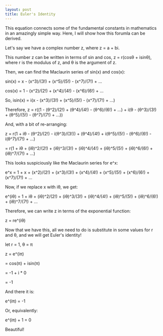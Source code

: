 ```yaml
---
layout: post
title: Euler's Identity
---
```


This equation connects some of the fundamental constants in mathematics in an amazingly simple way. Here, I will show how this forumla can be derived.


Let's say we have a complex number z, where z = a + bi.

This number z can be written in terms of sin and cos, z = r(cosθ + isinθ), where r is the modulus of z, and θ is the argument of z.


Then, we can find the Maclaurin series of sin(x) and cos(x):

sin(x) = x - (x^3)/(3!) + (x^5)/(5!) - (x^7)/(7!) + ...

cos(x) = 1 - (x^2)/(2!) + (x^4)/(4!) - (x^6)/(6!) + ...

So, isin(x) = i(x - (x^3)/(3!) + (x^5)/(5!) - (x^7)/(7!) + ...)


Therefore, z = r((1 - (θ^2)/(2!) + (θ^4)/(4!) - (θ^6)/(6!) + ...) + i(θ - (θ^3)/(3!) + (θ^5)/(5!) - (θ^7)/(7!) + ...))

And, with a bit of re-arranging:

z = r(1 + iθ - (θ^2)/(2!) - i(θ^3)/(3!)) + (θ^4)/(4!) + i(θ^5)/(5!) - (θ^6)/(6!) - i(θ^7)/(7!) + ...)

  = r(1 + iθ + (iθ)^2/(2!) + (iθ)^3/(3!) + (iθ)^4/(4!) + (iθ)^5/(5!) + (iθ)^6/(6!) + (iθ)^7/(7!) + ...)
  
  
This looks suspiciously like the Maclaurin series for e^x:
  
e^x = 1 + x + (x^2)/(2!) + (x^3)/(3!) + (x^4)/(4!) + (x^5)/(5!) + (x^6)/(6!) + (x^7)/(7!) + ...
  
  
Now, if we replace x with iθ, we get:

e^(iθ) = 1 + iθ + (iθ)^2/(2!) + (iθ)^3/(3!) + (iθ)^4/(4!) + (iθ)^5/(5!) + (iθ)^6/(6!) + (iθ)^7/(7!) + ...


Therefore, we can write z in terms of the exponential function:

z = re^(iθ)


Now that we have this, all we need to do is substitute in some values for r and θ, and we will get Euler's identity!

let r = 1, θ = π

z = e^(iπ) 

  = cos(π) + isin(π)
  
  = -1 + i * 0
  
  = -1
  
  
And there it is:

e^(iπ) = -1

Or, equivalently:

e^(iπ) + 1 = 0


Beautiful!

